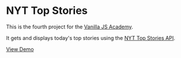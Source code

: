 # NYT Top Stories

This is the fourth project for the [Vanilla JS Academy](https://vanillajsacademy.com/).

It gets and displays today's top stories using the [NYT Top Stories API](https://developer.nytimes.com/docs/top-stories-product/1/overview).

[View Demo](https://kieranbarker.github.io/nyt-top-stories/)